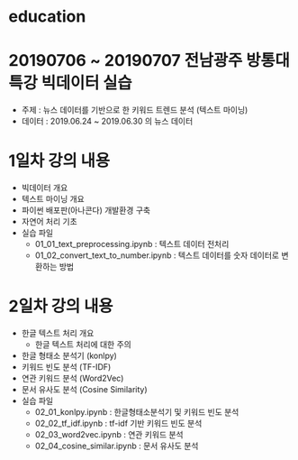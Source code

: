 # education
# 20190706 ~ 20190707 전남광주 방통대 특강 빅데이터 실습
- 주제 : 뉴스 데이터를 기반으로 한 키워드 트렌드 분석 (텍스트 마이닝)
- 데이터 : 2019.06.24 ~ 2019.06.30 의 뉴스 데이터


# 1일차 강의 내용
- 빅데이터 개요
- 텍스트 마이닝 개요
- 파이썬 배포판(아나콘다) 개발환경 구축
- 자연어 처리 기초
- 실습 파일
  - 01_01_text_preprocessing.ipynb : 텍스트 데이터 전처리 
  - 01_02_convert_text_to_number.ipynb : 텍스트 데이터를 숫자 데이터로 변환하는 방법
  
  
# 2일차 강의 내용
- 한글 텍스트 처리 개요
  - 한글 텍스트 처리에 대한 주의
- 한글 형태소 분석기 (konlpy)
- 키워드 빈도 분석 (TF-IDF)
- 연관 키워드 분석 (Word2Vec)
- 문서 유사도 분석 (Cosine Similarity)
- 실습 파일
  - 02_01_konlpy.ipynb : 한글형태소분석기 및 키워드 빈도 분석
  - 02_02_tf_idf.ipynb : tf-idf 기반 키워드 빈도 분석
  - 02_03_word2vec.ipynb : 연관 키워드 분석
  - 02_04_cosine_similar.ipynb : 문서 유사도 분석
